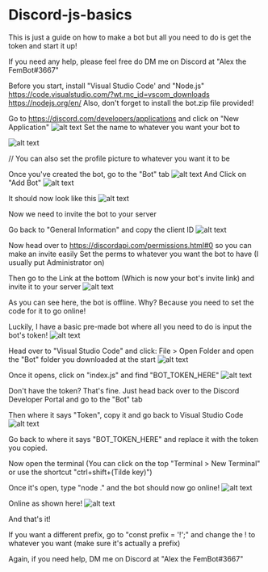 # Discord-js-basics
This is just a guide on how to make a bot but all you need to do is get the token and start it up!

If you need any help, please feel free do DM me on Discord at "Alex the FemBot#3667"

Before you start, install "Visual Studio Code' and "Node.js"
https://code.visualstudio.com/?wt.mc_id=vscom_downloads
https://nodejs.org/en/
Also, don't forget to install the bot.zip file provided!


Go to https://discord.com/developers/applications and click on "New Application"
![alt text](https://i.imgur.com/7qwv6Ey.png/to/img.png)
Set the name to whatever you want your bot to

![alt text](https://i.imgur.com/OXnMcZ3.png/to/img.png)

// You can also set the profile picture to whatever you want it to be

Once you've created the bot, go to the "Bot" tab
![alt text](https://i.imgur.com/vv81rfG.png/to/img.png)
And Click on "Add Bot"
![alt text](https://i.imgur.com/HXBSjER.png/to/img.png)

It should now look like this
![alt text](https://i.imgur.com/mPsmHwi.png/to/img.png)

Now we need to invite the bot to your server

Go back to "General Information" and copy the client ID
![alt text](https://i.imgur.com/Ih1LXy6.png/to/img.png)

Now head over to https://discordapi.com/permissions.html#0 so you can make an invite easily
Set the perms to whatever you want the bot to have (I usually put Administrator on)

Then go to the Link at the bottom (Which is now your bot's invite link) and invite it to your server
![alt text](https://i.imgur.com/KYtfcdr.png/to/img.png)

As you can see here, the bot is offline. Why? Because you need to set the code for it to go online!

Luckily, I have a basic pre-made bot where all you need to do is input the bot's token!
![alt text](https://i.imgur.com/aKXir4x.png/to/img.png)

Head over to "Visual Studio Code" and click: File > Open Folder and open the "Bot" folder you downloaded at the start
![alt text](https://i.imgur.com/xJm6mEn.png/to/img.png)

Once it opens, click on "index.js" and find "BOT_TOKEN_HERE"
![alt text](https://i.imgur.com/7TnGnW2.png/to/img.png)

Don't have the token? That's fine. Just head back over to the Discord Developer Portal and go to the "Bot" tab

Then where it says "Token", copy it and go back to Visual Studio Code
![alt text](https://i.imgur.com/kemvRL0.png/to/img.png)


Go back to where it says "BOT_TOKEN_HERE" and replace it with the token you copied.

Now open the terminal (You can click on the top "Terminal > New Terminal" or use the shortcut "ctrl+shift+(Tilde key)")

Once it's open, type "node ." and the bot should now go online!
![alt text](https://i.imgur.com/covbreT.png/to/img.png)


Online as shown here!
![alt text](https://i.imgur.com/xxaguFx.png.png/to/img.png)


And that's it!

If you want a different prefix, go to "const prefix = '!';" and change the ! to whatever you want (make sure it's actually a prefix)

Again, if you need help, DM me on Discord at "Alex the FemBot#3667"
